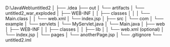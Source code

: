 D:\JavaWeb\untitled2
│
├── .idea
├── out
│   └── artifacts
│       └── untitled2_war_exploded
│           ├── WEB-INF
│           │   ├── classes
│           │   │   └── Main.class
│           │   └── web.xml
│           └── index.jsp
│
├── src
│   └── com
│       └── example
│           └── servlets
│               └── MyServlet.java
│   └── Main.java
│
├── web
│   ├── WEB-INF
│   │   ├── classes
│   │   ├── lib
│   │   └── web.xml (optional)
│   └── index.jsp
│   └── pages
│       └── anotherPage.jsp
│
└── .gitignore
└── untitled2.iml
